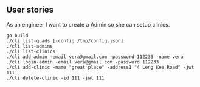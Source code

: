 ## User stories
As an engineer I want to create a Admin so she can setup clinics.

```
go build
./cli list-quads [-config /tmp/config.json]
./cli list-admins
./cli list-clinics
./cli add-admin -email vera@gmail.com -password 112233 -name vera
./cli login-admin -email vera@gmail.com -password 112233
./cli add-clinic -name "great place" -address1 "4 Leng Kee Road" -jwt 111
./cli delete-clinic -id 111 -jwt 111
```
